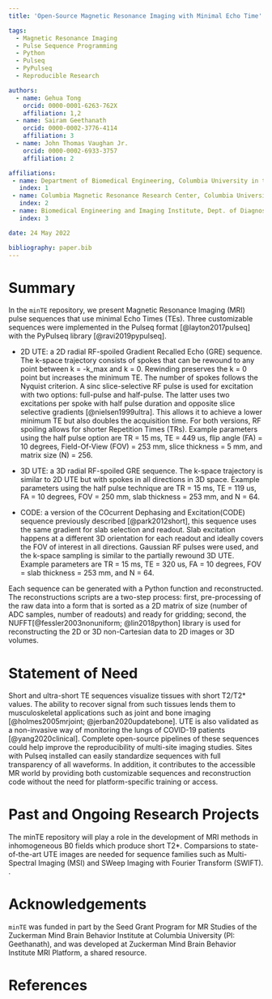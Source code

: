 ```yaml
---
title: 'Open-Source Magnetic Resonance Imaging with Minimal Echo Time'

tags:
  - Magnetic Resonance Imaging
  - Pulse Sequence Programming
  - Python
  - Pulseq
  - PyPulseq
  - Reproducible Research

authors:
  - name: Gehua Tong
    orcid: 0000-0001-6263-762X
    affiliation: 1,2
  - name: Sairam Geethanath
    orcid: 0000-0002-3776-4114
    affiliation: 3
  - name: John Thomas Vaughan Jr.
    orcid: 0000-0002-6933-3757
    affiliation: 2

affiliations:
 - name: Department of Biomedical Engineering, Columbia University in the City of New York
   index: 1
 - name: Columbia Magnetic Resonance Research Center, Columbia University in the City of New York
   index: 2
 - name: Biomedical Engineering and Imaging Institute, Dept. of Diagnostic, Molecular and Interventional Radiology, Icahn School of Medicine at Mt. Sinai
   index: 3 

date: 24 May 2022

bibliography: paper.bib
---
```

# Summary
In the ``minTE`` repository, we present Magnetic Resonance Imaging (MRI) pulse sequences that use minimal Echo Times (TEs). Three customizable sequences were implemented in the Pulseq format [@layton2017pulseq] with the PyPulseq library [@ravi2019pypulseq].

* 2D UTE: a 2D radial RF-spoiled Gradient Recalled Echo (GRE) sequence. The k-space trajectory consists of spokes that 
can be rewound to any point between k = -k_max and k = 0. Rewinding preserves the k = 0 point but increases the minimum TE. The number of spokes follows the Nyquist criterion. A sinc slice-selective RF pulse is used for excitation with two options: full-pulse and half-pulse. The latter uses two excitations per spoke with half pulse duration and opposite slice selective gradients [@nielsen1999ultra]. This allows it to achieve a lower minimum TE but also doubles the acquisition time. For both versions, RF spoiling allows for shorter Repetition Times (TRs). Example parameters using the half pulse option are TR = 15 ms, TE = 449 us, flip angle (FA) = 10 degrees, Field-Of-View (FOV) = 253 mm, slice thickness = 5 mm, and matrix size (N) = 256.

* 3D UTE: a 3D radial RF-spoiled GRE sequence. The k-space trajectory is similar to 2D UTE but with spokes in all directions in 3D space. Example parameters using the half pulse technique are TR = 15 ms, TE = 119 us, FA = 10 degrees, FOV = 250 mm, slab thickness = 253 mm, and N = 64. 

* CODE: a version of the COcurrent Dephasing and Excitation(CODE) sequence previously described [@park2012short], this sequence uses the same gradient for slab selection and readout. Slab excitation happens at a different 3D orientation for each readout and ideally covers the FOV of interest in all directions. Gaussian RF pulses were used, and the k-space sampling is similar to the partially rewound 3D UTE. Example parameters are TR = 15 ms, TE = 320 us, FA = 10 degrees, FOV = slab thickness = 253 mm, and N = 64. 

Each sequence can be generated with a Python function and reconstructed. The reconstructions scripts are a two-step process: first, pre-processing of the raw data into a form that is sorted as a 2D matrix of size (number of ADC samples, number of readouts) and ready for gridding; second, the NUFFT[@fessler2003nonuniform; @lin2018python] library is used for reconstructing the 2D or 3D non-Cartesian data to 2D images or 3D volumes.

# Statement of Need
Short and ultra-short TE sequences visualize tissues with short T2/T2* values. The ability to recover signal from such tissues lends them to musculoskeletal applications such as joint and bone imaging [@holmes2005mrjoint; @jerban2020updatebone]. UTE is also validated as a non-invasive way of monitoring the lungs of COVID-19 patients [@yang2020clinical]. Complete open-source pipelines of these sequences could help improve the reproducibility of multi-site imaging studies. Sites with Pulseq installed can easily standardize sequences with full transparency of all waveforms. In addition, it contributes to the accessible MR world by providing both customizable sequences and reconstruction code without the need for platform-specific training or access. 
 
# Past and Ongoing Research Projects 
The minTE repository will play a role in the development of MRI methods in inhomogeneous B0 fields which produce short T2*. Comparsions to state-of-the-art UTE images are needed for sequence families such as Multi-Spectral Imaging (MSI) and SWeep Imaging with Fourier Transform (SWIFT).
.
# Acknowledgements
``minTE`` was funded in part by the Seed Grant Program for MR Studies of the Zuckerman Mind Brain Behavior Institute at Columbia University (PI: Geethanath), and was developed at Zuckerman Mind Brain Behavior Institute MRI Platform, a shared resource.

# References




